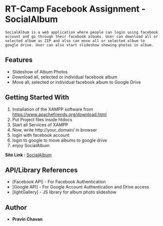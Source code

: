 # RT-Camp Facebook Assignment - SocialAlbum
	SocialAlbum is a web application where people can login using facebook account and go through their facebook albums. User can download all or selected album as ZIP and also can move all or selected album to google drive. User can also start slideshow showing photos in album.


## Features

* Slideshow of Album Photos  
* Download all, selected or individual facebook album 
* Move all, selected or individual facebook album to Google Drive


## Getting Started With

1. Installation of the XAMPP software from https://www.apachefriends.org/download.html
2. Put Project files inside htdocs
3. Start all Services of XAMPP
4. Now, write http://your_domain/ in browser
5. login with facebook account
6. login to google to move albums to google drive
7. enjoy SocialAlbum

**Site Link :** [SocialAlbum](https://socialalbum.000webhostapp.com/)


## API/Library References

* [Facebook API] - For Facebook Authentication
* [Google API] - For Google Account Authentication and Drive access
* [lightGallery] - JS library for album photo slideshow


## Author
* **Pravin Chavan**